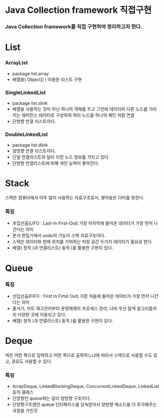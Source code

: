 # Java Collection framework 직접구현
### Java Collection framework를 직접 구현하여 정리하고자 한다.

# List
### ArrayList
- package list.array
- 배열을( Object[] ) 이용한 리스트 구현
### SingleLinkedList
- package list.slink
- 배열을 사용하는 것이 아닌 하나의 객체를 두고 그안에 데이터와 다른 노드를 가리키는 래퍼런스 데이터로 구성하여 여러 노드를 하나의 체인 처럼 연결
- 단방향 연결 리스트이다.
### DoubleLinkedList
- package list.dlink
- 양방향 연결 리스트이다.
- 단일 연결리스트와 달리 이전 노드 정보를 가지고 있다.
- 단방향 연결리스트에 비해 색인 능력이 좋아진다.



# Stack
스택은 컴퓨터에서 아주 많이 사용하는 자료구조로서, 쌓아놓은 더미를 뜻한다.

### 특징
- 후입선출(LIFO : Last-In First-Out) 가장 마지막에 들어온 데이터가 가장 먼저 나간다는 의미
- 문서 편집기에서 undo의 기능이 스택 자료구조이다.
- 스택은 데이터와 현재 위치를 기억하는 저장 공간 두가지 데이터가 필요로 한다.
- 배열( 정적 )과 연결리스트( 동적 )를 활용한 구현이 있다.

# Queue

### 특징
- 선입선출(FIFO : First In Firtst Out) 가장 처음에 들어온 데이터가 가장 먼저 나간다는 의미
- 줄서기, 마트 재고관리부터 운영체제의 프로세스 관리, 너비 우선 탐색 알고리즘까지 다양한 곳에 이용되고 있다.
- 배열( 정적 )과 연결리스트( 동적 )를 활용한 구현이 있다.


# Deque
덱은 어떤 쪽으로 입력하고 어떤 쪽으로 출력하느냐에 따라서 스택으로 사용할 수도 있고, 큐로도 사용할 수 있다.


### 특징
- ArrayDeque, LinkedBlockingDeque, ConcurrentLinkedDeque, LinkedList 등의 클래스
- 단방향인 queue와는 달리 양방향 구조이다.
- 단방향구조였던 queue 인터페이스를 상속받아서 양방향 메소드를 더 추가해주는 과정을 거친것
